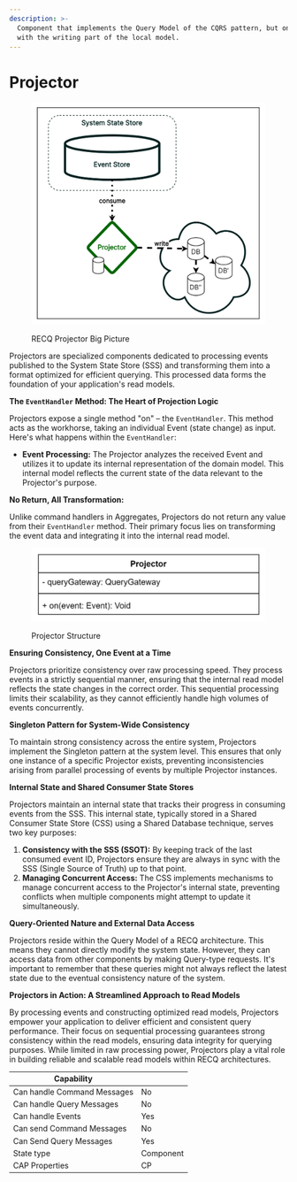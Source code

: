 ```yaml
---
description: >-
  Component that implements the Query Model of the CQRS pattern, but only deals
  with the writing part of the local model.
---
```


# Projector

<figure><img src="../../.gitbook/assets/image (42).png" alt=""><figcaption><p>RECQ Projector Big Picture</p></figcaption></figure>

Projectors are specialized components dedicated to processing events published to the System State Store (SSS) and transforming them into a format optimized for efficient querying. This processed data forms the foundation of your application's read models.

**The `EventHandler` Method: The Heart of Projection Logic**

Projectors expose a single method "on" – the `EventHandler`. This method acts as the workhorse, taking an individual Event (state change) as input. Here's what happens within the `EventHandler`:

* **Event Processing:** The Projector analyzes the received Event and utilizes it to update its internal representation of the domain model. This internal model reflects the current state of the data relevant to the Projector's purpose.

**No Return, All Transformation:**

Unlike command handlers in Aggregates, Projectors do not return any value from their `EventHandler` method. Their primary focus lies on transforming the event data and integrating it into the internal read model.

<figure><img src="../../.gitbook/assets/image (37).png" alt=""><figcaption><p>Projector Structure</p></figcaption></figure>

**Ensuring Consistency, One Event at a Time**

Projectors prioritize consistency over raw processing speed. They process events in a strictly sequential manner, ensuring that the internal read model reflects the state changes in the correct order. This sequential processing limits their scalability, as they cannot efficiently handle high volumes of events concurrently.

**Singleton Pattern for System-Wide Consistency**

To maintain strong consistency across the entire system, Projectors implement the Singleton pattern at the system level. This ensures that only one instance of a specific Projector exists, preventing inconsistencies arising from parallel processing of events by multiple Projector instances.

**Internal State and Shared Consumer State Stores**

Projectors maintain an internal state that tracks their progress in consuming events from the SSS. This internal state, typically stored in a Shared Consumer State Store (CSS) using a Shared Database technique, serves two key purposes:

1. **Consistency with the SSS (SSOT):** By keeping track of the last consumed event ID, Projectors ensure they are always in sync with the SSS (Single Source of Truth) up to that point.
2. **Managing Concurrent Access:** The CSS implements mechanisms to manage concurrent access to the Projector's internal state, preventing conflicts when multiple components might attempt to update it simultaneously.

**Query-Oriented Nature and External Data Access**

Projectors reside within the Query Model of a RECQ architecture. This means they cannot directly modify the system state. However, they can access data from other components by making Query-type requests. It's important to remember that these queries might not always reflect the latest state due to the eventual consistency nature of the system.

**Projectors in Action: A Streamlined Approach to Read Models**

By processing events and constructing optimized read models, Projectors empower your application to deliver efficient and consistent query performance. Their focus on sequential processing guarantees strong consistency within the read models, ensuring data integrity for querying purposes. While limited in raw processing power, Projectors play a vital role in building reliable and scalable read models within RECQ architectures.

| Capability                  |           |
| --------------------------- | --------- |
| Can handle Command Messages | No        |
| Can handle Query Messages   | No        |
| Can handle Events           | Yes       |
| Can send Command Messages   | No        |
| Can Send Query Messages     | Yes       |
| State type                  | Component |
| CAP Properties              | CP        |
